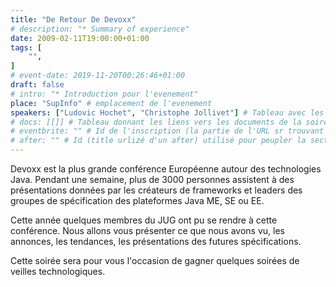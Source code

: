 ```yaml
---
title: "De Retour De Devoxx"
# description: "* Summary of experience"
date: 2009-02-11T19:00:00+01:00
tags: [
    "",
]
# event-date: 2019-11-20T00:26:46+01:00
draft: false
# intro: "* Introduction pour l'evenement"
place: "SupInfo" # emplacement de l'evenement
speakers: ["Ludovic Hochet", "Christophe Jollivet"] # Tableau avec les nom des speakers entre " et séparé par des , et doit être identique au titre du speaker enregistré !
# docs: [[]] # Tableau donnant les liens vers les documents de la soirée hors affiche - exemple : [["L'inauguration","http://toursjug.cloud.xwiki.com/xwiki/bin/download/Meetings/20080409/InaugurationToursJUG.pdf"], ["Unitils et Selenium","Unitils-Selenium.pdf"]]
# eventbrite: "" # Id de l'inscription (la partie de l'URL sr trouvant après https://www.eventbrite.fr/e/ )
# after: "" # Id (title urlizé d'un after) utilisé pour peupler la section after d'un evvent (exemple : apside-after-01)
---
```

Devoxx est la plus grande conférence Européenne autour des technologies Java. Pendant une semaine, plus de 3000 personnes assistent à des présentations données par les créateurs de frameworks et leaders des groupes de spécification des plateformes Java ME, SE ou EE.

Cette année quelques membres du JUG ont pu se rendre à cette conférence. Nous allons vous présenter ce que nous avons vu, les annonces, les tendances, les présentations des futures spécifications.

Cette soirée sera pour vous l'occasion de gagner quelques soirées de veilles technologiques.